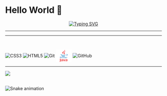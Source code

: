 # Hello World 👋
  
<div align="center"> 
<a href="https://git.io/typing-svg"><img src="https://readme-typing-svg.herokuapp.com?font=Fira+Code&pause=1000&color=1BF757&width=435&lines=Ol%C3%A1!+Meu+nome+%C3%A9+Juliano%2C;Sejam+Bem+vindos!!" alt="Typing SVG" /></a>
</div>

---


  
---

  </div>
  
<div style="display: inline_block"><br>

<img align="center" alt="CSS3" height="60" width="42" 
src="https://cdn.jsdelivr.net/gh/devicons/devicon/icons/css3/css3-original-wordmark.svg">
<img align="center" alt="HTML5" height="60" width="40" 
src="https://cdn.jsdelivr.net/gh/devicons/devicon/icons/html5/html5-original-wordmark.svg">
<img align="center" alt="Git" height="60" width="60" 
src="https://cdn.jsdelivr.net/gh/devicons/devicon/icons/git/git-original-wordmark.svg">
<img align="center" alt="Java" height="40" width="50" 
src="https://github.com/devicons/devicon/blob/v2.15.1/icons/java/java-original-wordmark.svg">
<img align="center" alt="GitHub" height="60" width="40" 
src="https://cdn.jsdelivr.net/gh/devicons/devicon/icons/github/github-original-wordmark.svg">
</div>
  
---
  
<div>
  <a href="https://github.com/DevSntosx71" target="_blank"><img src="https://img.shields.io/badge/GitHub-100000?style=for-the-badge&logo=github&logoColor=white" target="_blank"></a>
  
  ##
  

  
  ![Snake animation](https://github.com/DevSantos09/DevSantos09/blob/output/github-contribution-grid-snake.svg)
 
</div>
